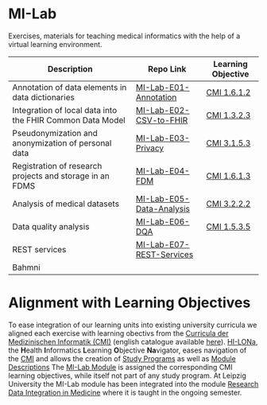 # MI-Lab
Exercises, materials for teaching medical informatics with the help of a virtual learning environment.

| Description | Repo Link | Learning Objective |
| --- | --- | --- |
| Annotation of data elements in data dictionaries | [MI-Lab-E01-Annotation](https://github.com/IMISE/MI-Lab-E01-Annotation) | [CMI 1.6.1.2](https://hilona.de/index.php/LZ-PIN_40109) |
| Integration of local data into the FHIR Common Data Model | [MI-Lab-E02-CSV-to-FHIR](https://github.com/IMISE/MI-Lab-E02-CSV-to-FHIR) | [CMI 1.3.2.3](https://hilona.de/index.php/LZ-PIN_40037) |
| Pseudonymization and anonymization of personal data | [MI-Lab-E03-Privacy](https://github.com/IMISE/MI-Lab-E03-Privacy) | [CMI 3.1.5.3](https://hilona.de/index.php/LZ-PIN_60171) |
| Registration of research projects and storage in an FDMS | [MI-Lab-E04-FDM](https://github.com/IMISE/MI-Lab-E04-FDM) | [CMI 1.6.1.3](https://hilona.de/index.php/LZ-PIN_40110) |
| Analysis of medical datasets | [MI-Lab-E05-Data-Analysis](https://github.com/IMISE/MI-Lab-E05-Data-Analysis) | [CMI 3.2.2.2](https://hilona.de/index.php/LZ-PIN_60213) |
| Data quality analysis | [MI-Lab-E06-DQA](https://github.com/IMISE/MI-Lab-E06-DQA) | [CMI 1.5.3.5](https://hilona.de/index.php/LZ-PIN_40092) |
| REST services | [MI-Lab-E07-REST-Services](https://github.com/IMISE/MI-Lab-E07-REST-Services) | <ToDo> |
| Bahmni | <ToDo> | <ToDo> |

# Alignment with Learning Objectives 

To ease integration of our learning units into existing university curricula we aligned each exercise with learning obectivs from the [Curricula der Medizinischen Informatik (CMI)](https://www.gmds.de/aktivitaeten/medizinische-informatik/arbeitsgruppenseiten/curricula-der-medizinischen-informatik/) (english catalogue available [here](https://www.gmds.de/fileadmin/user_upload/AG_CMI/Competence_catalogue_of_the_WG_CMI.1.2.pdf)). 
[HI-LONa](https://hilona.de), the **H**ealth **I**nformatics **L**earning **O**bjective **Na**vigator, eases navigation of the [CMI](https://hilona.de/index.php/CMI-2021) and allows the creation of [Study Programs](https://hilona.de/index.php/Administration_Study_Program) as well as [Module Descriptions](https://hilona.de/index.php/Administration_Module_Description)
The [MI-Lab Module](https://hilona.de/index.php/MI-Lab) is assigned the corresponding CMI learning objectives, while itself not part of any study program. At Leipzig University the MI-Lab module has been integrated into the module [Research Data Integration in Medicine](https://hilona.de/index.php/FDI) where it is taught in the ongoing semester.
